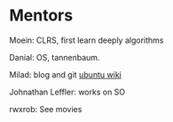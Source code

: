# Mentors

Moein: CLRS, first learn deeply algorithms

Danial: OS, tannenbaum.

Milad: blog and git [ubuntu wiki](https://wiki.ubuntu.com/ravexina)

Johnathan Leffler: works on SO

rwxrob: See movies


